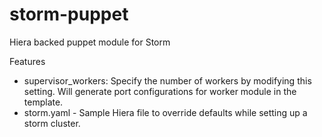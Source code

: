 storm-puppet
============

Hiera backed puppet module for Storm

Features
* supervisor_workers: Specify the number of workers by modifying this setting. Will generate port configurations for worker module in the template.
* storm.yaml - Sample Hiera file to override defaults while setting up a storm cluster.
